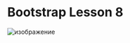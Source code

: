 # Bootstrap Lesson 8
![изображение](https://github.com/user-attachments/assets/864ff3ce-6dc4-4b98-8bfe-e873197eb74f)

